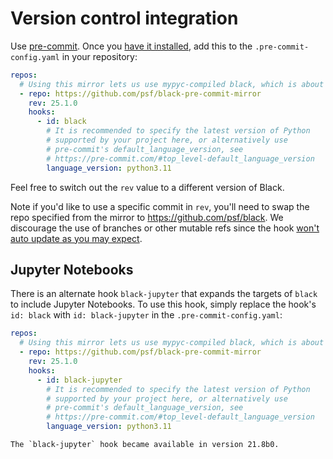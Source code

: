 # Version control integration

Use [pre-commit](https://pre-commit.com/). Once you
[have it installed](https://pre-commit.com/#install), add this to the
`.pre-commit-config.yaml` in your repository:

```yaml
repos:
  # Using this mirror lets us use mypyc-compiled black, which is about 2x faster
  - repo: https://github.com/psf/black-pre-commit-mirror
    rev: 25.1.0
    hooks:
      - id: black
        # It is recommended to specify the latest version of Python
        # supported by your project here, or alternatively use
        # pre-commit's default_language_version, see
        # https://pre-commit.com/#top_level-default_language_version
        language_version: python3.11
```

Feel free to switch out the `rev` value to a different version of Black.

Note if you'd like to use a specific commit in `rev`, you'll need to swap the repo
specified from the mirror to https://github.com/psf/black. We discourage the use of
branches or other mutable refs since the hook [won't auto update as you may
expect][pre-commit-mutable-rev].

## Jupyter Notebooks

There is an alternate hook `black-jupyter` that expands the targets of `black` to
include Jupyter Notebooks. To use this hook, simply replace the hook's `id: black` with
`id: black-jupyter` in the `.pre-commit-config.yaml`:

```yaml
repos:
  # Using this mirror lets us use mypyc-compiled black, which is about 2x faster
  - repo: https://github.com/psf/black-pre-commit-mirror
    rev: 25.1.0
    hooks:
      - id: black-jupyter
        # It is recommended to specify the latest version of Python
        # supported by your project here, or alternatively use
        # pre-commit's default_language_version, see
        # https://pre-commit.com/#top_level-default_language_version
        language_version: python3.11
```

```{note}
The `black-jupyter` hook became available in version 21.8b0.
```

[pre-commit-mutable-rev]:
  https://pre-commit.com/#using-the-latest-version-for-a-repository
                                                      